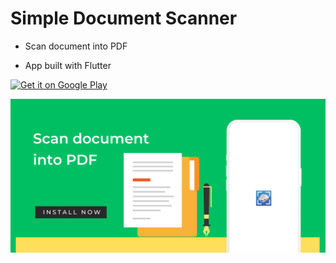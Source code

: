 # Simple Document Scanner

* Scan document into PDF

* App built with Flutter

<a href="https://play.google.com/store/apps/details?id=com.marchdev.simple_document_scanner"><img alt="Get it on Google Play" src="https://play.google.com/intl/en_us/badges/images/generic/en_badge_web_generic.png" width="200" height="auto"/></a>

![Featured](https://github.com/nguyentu43/simple-document-scanner/raw/master/featured.png)

